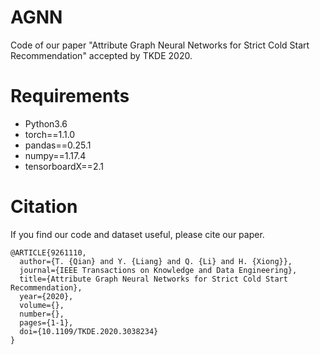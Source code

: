 # AGNN
Code of our paper "Attribute Graph Neural Networks for Strict Cold Start Recommendation" accepted by TKDE 2020.

# Requirements
* Python3.6
* torch==1.1.0
* pandas==0.25.1
* numpy==1.17.4
* tensorboardX==2.1

# Citation
If you find our code and dataset useful, please cite our paper.

```
@ARTICLE{9261110,
  author={T. {Qian} and Y. {Liang} and Q. {Li} and H. {Xiong}},
  journal={IEEE Transactions on Knowledge and Data Engineering}, 
  title={Attribute Graph Neural Networks for Strict Cold Start Recommendation}, 
  year={2020},
  volume={},
  number={},
  pages={1-1},
  doi={10.1109/TKDE.2020.3038234}
}
```
